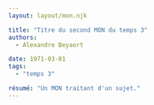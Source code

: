 ```yaml
---
layout: layout/mon.njk

title: "Titre du second MON du temps 3"
authors:
  - Alexandre Beyaert

date: 1971-03-01
tags: 
  - "temps 3"

résumé: "Un MON traitant d'un sujet."
---
```

